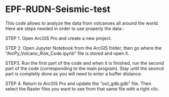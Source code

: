 # EPF-RUDN-Seismic-test

This code allows to analyze the data from volcanoes all around the world. Here are steps needed in order to use properly the data :

STEP 1. Open ArcGIS Pro and create a new project.

STEP 2. Open Jupyter Notebook from the ArcGIS folder, then go where the "ArcPy_Volcano_Risk_Code.ipynb" file is stored and open it.

STEP3. Run the first part of the code and when it is finished, run the second part of the code (corresponding to the main program). Stay until the seoncd part is completly done as you will need to enter a buffer distance. 

STEP 4. Return to ArcGIS Pro and update the "out_gdb.gdb" file. Then select the Raster files you want to see from that same file with a right clic. 
